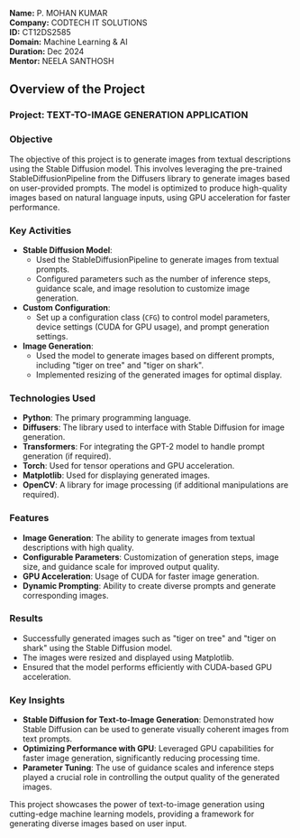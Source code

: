**Name:** P. MOHAN KUMAR  
**Company:** CODTECH IT SOLUTIONS  
**ID:** CT12DS2585  
**Domain:** Machine Learning & AI  
**Duration:** Dec 2024  
**Mentor:** NEELA SANTHOSH  

## Overview of the Project  

### Project: TEXT-TO-IMAGE GENERATION APPLICATION 

### Objective  
The objective of this project is to generate images from textual descriptions using the Stable Diffusion model. This involves leveraging the pre-trained StableDiffusionPipeline from the Diffusers library to generate images based on user-provided prompts. The model is optimized to produce high-quality images based on natural language inputs, using GPU acceleration for faster performance.

### Key Activities  
- **Stable Diffusion Model**:  
  - Used the StableDiffusionPipeline to generate images from textual prompts.  
  - Configured parameters such as the number of inference steps, guidance scale, and image resolution to customize image generation.  
- **Custom Configuration**:  
  - Set up a configuration class (`CFG`) to control model parameters, device settings (CUDA for GPU usage), and prompt generation settings.  
- **Image Generation**:  
  - Used the model to generate images based on different prompts, including "tiger on tree" and "tiger on shark".  
  - Implemented resizing of the generated images for optimal display.  

### Technologies Used  
- **Python**: The primary programming language.  
- **Diffusers**: The library used to interface with Stable Diffusion for image generation.  
- **Transformers**: For integrating the GPT-2 model to handle prompt generation (if required).  
- **Torch**: Used for tensor operations and GPU acceleration.  
- **Matplotlib**: Used for displaying generated images.  
- **OpenCV**: A library for image processing (if additional manipulations are required).

### Features  
- **Image Generation**: The ability to generate images from textual descriptions with high quality.  
- **Configurable Parameters**: Customization of generation steps, image size, and guidance scale for improved output quality.  
- **GPU Acceleration**: Usage of CUDA for faster image generation.  
- **Dynamic Prompting**: Ability to create diverse prompts and generate corresponding images.

### Results  
- Successfully generated images such as "tiger on tree" and "tiger on shark" using the Stable Diffusion model.  
- The images were resized and displayed using Matplotlib.  
- Ensured that the model performs efficiently with CUDA-based GPU acceleration.  

### Key Insights  
- **Stable Diffusion for Text-to-Image Generation**: Demonstrated how Stable Diffusion can be used to generate visually coherent images from text prompts.  
- **Optimizing Performance with GPU**: Leveraged GPU capabilities for faster image generation, significantly reducing processing time.  
- **Parameter Tuning**: The use of guidance scales and inference steps played a crucial role in controlling the output quality of the generated images.  

This project showcases the power of text-to-image generation using cutting-edge machine learning models, providing a framework for generating diverse images based on user input.  
